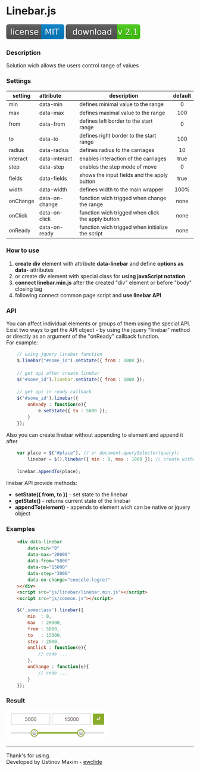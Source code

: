 # Linebar.js

![license](img/license.svg) [![download](img/download.svg)][1]

### Description

Solution wich allows the users control range of values

### Settings

| setting  |  attribute     |  description                                           | default | 
|----------|:---------------|--------------------------------------------------------|:-------:|
| min      | data-min       | defines minimal value to the range                     | 0       |
| max      | data-max       | defines maximal value to the range                     | 100     |
| from     | data-from      | defines left border to the start range                 | 0       |
| to       | data-to        | defines right border to the start range                | 100     |
| radius   | data-radius    | defines radius to the carriages                        | 10      |
| interact | data-interact  | enables interaction of the carriages                   | true    |
| step     | data-step      | enables the step mode of move                          | 0       |
| fields   | data-fields    | shows the input fields and the apply button            | true    |
| width    | data-width     | defines width to the main wrapper                      | 100%    |
| onChange | data-on-change | function wich trigged when change the range            | none    |
| onClick  | data-on-click  | function wich trigged when click the apply button      | none    |
| onReady  | data-on-ready  | function wich trigged when initialize the script       | none    |

### How to use

1. **create div** element with attribute **data-linebar** and define **options as data-** attributes
2. or create div element with special class for **using javaScript notation**
3. **connect linebar.min.js** after the created "div" element or before "body" closing tag
4. following connect common page script and **use linebar API**

### API

You can affect individual elements or groups of them using the special API.
Exist two ways to get the API object - by using the jquery "linebar" method or directly as an argument of the "onReady" callback function.  
For example:

```js
	// using jquery linebar function
	$.linebar("#some_id").setState({ from : 1000 });

	// get api after create linebar
	$("#some_id").linebar.setState({ from : 1000 });

	// get api in ready callback
	$('#some_id').linebar({
		onReady : function(e){
			e.setState({ to : 5000 });
		}
	});
```

Also you can create linebar without appending to element and append it after

```js
	var place = $("#place"), // or document.querySelector(query);
		linebar = $().linebar({ min : 0, max : 1000 }); // create without appending

	linebar.appendTo(place);
```

linebar API provide methods:

- **setState({ from, to })** - set state to the linebar
- **getState()** - returns current state of the linebar
- **appendTo(element)** - appends to element wich can be native or jquery object

### Examples

```html
	<div data-linebar
		data-min="0"
		data-max="20000"
		data-from="5000"
		data-to="15000"
		data-step="3000"
		data-on-change="console.log(e)"
	></div>
	<script src="js/linebar/linebar.min.js"></script>
	<script src="js/common.js"></script>
```

```js
	$('.someclass').linebar({
		min  : 0,
		max  : 20000,
		from : 5000,
		to   : 15000,
		step : 2000,
		onClick : function(e){
			// code ...
		},
		onChange : function(e){
			// code ...
		}
	});
```

### Result

![linebar](img/linebar.jpg)

-------------
Thank's for using.  
Developed by Ustinov Maxim - [ewclide][2]

[1]: https://github.com/ewclide/linebar/archive/v2.1.zip  "download"
[2]: https://vk.com/ewclide  "ewclide"
